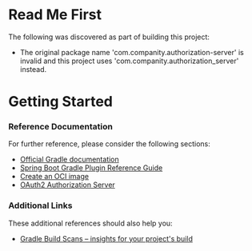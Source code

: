 # Read Me First
The following was discovered as part of building this project:

* The original package name 'com.companity.authorization-server' is invalid and this project uses 'com.companity.authorization_server' instead.

# Getting Started

### Reference Documentation
For further reference, please consider the following sections:

* [Official Gradle documentation](https://docs.gradle.org)
* [Spring Boot Gradle Plugin Reference Guide](https://docs.spring.io/spring-boot/docs/3.3.1-SNAPSHOT/gradle-plugin/reference/html/)
* [Create an OCI image](https://docs.spring.io/spring-boot/docs/3.3.1-SNAPSHOT/gradle-plugin/reference/html/#build-image)
* [OAuth2 Authorization Server](https://docs.spring.io/spring-boot/docs/3.3.1-SNAPSHOT/reference/htmlsingle/index.html#web.security.oauth2.authorization-server)

### Additional Links
These additional references should also help you:

* [Gradle Build Scans – insights for your project's build](https://scans.gradle.com#gradle)


